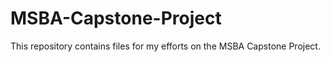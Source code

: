 # MSBA-Capstone-Project
This repository contains files for my efforts on the MSBA Capstone Project.
